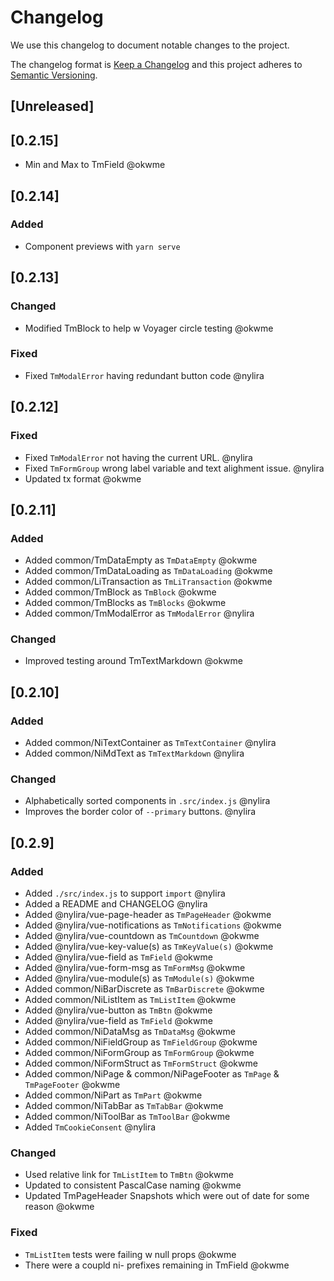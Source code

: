 # Changelog

We use this changelog to document notable changes to the project.

The changelog format is [Keep a Changelog](http://keepachangelog.com/en/1.0.0/)
and this project adheres to [Semantic Versioning](http://semver.org/spec/v2.0.0.html).

## [Unreleased]

## [0.2.15]

- Min and Max to TmField @okwme

## [0.2.14]

### Added

- Component previews with `yarn serve`

## [0.2.13]

### Changed

- Modified TmBlock to help w Voyager circle testing @okwme

### Fixed

- Fixed `TmModalError` having redundant button code @nylira

## [0.2.12]

### Fixed

- Fixed `TmModalError` not having the current URL. @nylira
- Fixed `TmFormGroup` wrong label variable and text alighment issue. @nylira
- Updated tx format @okwme

## [0.2.11]

### Added

- Added common/TmDataEmpty as `TmDataEmpty` @okwme
- Added common/TmDataLoading as `TmDataLoading` @okwme
- Added common/LiTransaction as `TmLiTransaction` @okwme
- Added common/TmBlock as `TmBlock` @okwme
- Added common/TmBlocks as `TmBlocks` @okwme
- Added common/TmModalError as `TmModalError` @nylira

### Changed

- Improved testing around TmTextMarkdown @okwme

## [0.2.10]

### Added

- Added common/NiTextContainer as `TmTextContainer` @nylira
- Added common/NiMdText as `TmTextMarkdown` @nylira

### Changed

- Alphabetically sorted components in `.src/index.js` @nylira
- Improves the border color of `--primary` buttons. @nylira

## [0.2.9]

### Added

- Added `./src/index.js` to support `import` @nylira
- Added a README and CHANGELOG @nylira
- Added @nylira/vue-page-header as `TmPageHeader` @okwme
- Added @nylira/vue-notifications as `TmNotifications` @okwme
- Added @nylira/vue-countdown as `TmCountdown` @okwme
- Added @nylira/vue-key-value(s) as `TmKeyValue(s)` @okwme
- Added @nylira/vue-field as `TmField` @okwme
- Added @nylira/vue-form-msg as `TmFormMsg` @okwme
- Added @nylira/vue-module(s) as `TmModule(s)` @okwme
- Added common/NiBarDiscrete as `TmBarDiscrete` @okwme
- Added common/NiListItem as `TmListItem` @okwme
- Added @nylira/vue-button as `TmBtn` @okwme
- Added @nylira/vue-field as `TmField` @okwme
- Added common/NiDataMsg as `TmDataMsg` @okwme
- Added common/NiFieldGroup as `TmFieldGroup` @okwme
- Added common/NiFormGroup as `TmFormGroup` @okwme
- Added common/NiFormStruct as `TmFormStruct` @okwme
- Added common/NiPage & common/NiPageFooter as `TmPage` & `TmPageFooter` @okwme
- Added common/NiPart as `TmPart` @okwme
- Added common/NiTabBar as `TmTabBar` @okwme
- Added common/NiToolBar as `TmToolBar` @okwme
- Added `TmCookieConsent` @nylira

### Changed

- Used relative link for `TmListItem` to `TmBtn` @okwme
- Updated to consistent PascalCase naming @okwme
- Updated TmPageHeader Snapshots which were out of date for some reason @okwme

### Fixed

- `TmListItem` tests were failing w null props @okwme
- There were a coupld ni- prefixes remaining in TmField @okwme
